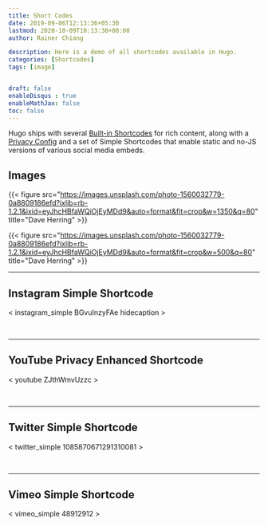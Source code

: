 ```yaml
---
title: Short Codes
date: 2019-09-06T12:13:36+05:30
lastmod: 2020-10-09T10:13:38+08:00
author: Rainer Chiang

description: Here is a demo of all shortcodes available in Hugo.
categories: [Shortcodes]
tags: [image]


draft: false
enableDisqus : true
enableMathJax: false
toc: false
---
```


Hugo ships with several [Built-in Shortcodes](https://gohugo.io/content-management/shortcodes/#use-hugo-s-built-in-shortcodes) for rich content, along with a [Privacy Config](https://gohugo.io/about/hugo-and-gdpr/) and a set of Simple Shortcodes that enable static and no-JS versions of various social media embeds.

## Images

{{< figure src="https://images.unsplash.com/photo-1560032779-0a8809186efd?ixlib=rb-1.2.1&ixid=eyJhcHBfaWQiOjEyMDd9&auto=format&fit=crop&w=1350&q=80" title="Dave Herring" >}}

{{< figure src="https://images.unsplash.com/photo-1560032779-0a8809186efd?ixlib=rb-1.2.1&ixid=eyJhcHBfaWQiOjEyMDd9&auto=format&fit=crop&w=500&q=80" title="Dave Herring" >}}

---

## Instagram Simple Shortcode

< instagram_simple BGvuInzyFAe hidecaption >

<br>

---

## YouTube Privacy Enhanced Shortcode

< youtube ZJthWmvUzzc >

<br>

---

## Twitter Simple Shortcode

< twitter_simple 1085870671291310081 >

<br>

---

## Vimeo Simple Shortcode

< vimeo_simple 48912912 >
